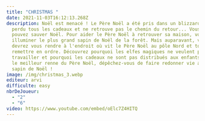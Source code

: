 ```yaml
---
title: "CHRISTMAS "
date: 2021-11-03T16:12:13.268Z
description: Noël est menacé ! Le Père Noël a été pris dans un blizzard ; il a
  perdu tous les cadeaux et ne retrouve pas le chemin du retour... Vous seul
  pouvez sauver Noël. Pour aider le Père Noël à retrouver sa maison, vous devez
  illuminer le plus grand sapin de Noël de la forêt. Mais auparavant, vous
  devrez vous rendre à l'endroit où vit le Père Noël au pôle Nord et tout
  remettre en ordre. Découvrez pourquoi les elfes magiques ne veulent pas
  travailler et pourquoi les cadeaux ne sont pas distribués aux enfants. Et avec
  le meilleur renne du Père Noël, dépêchez-vous de faire redonner vie au premier
  sapin de Noël !
image: /img/christmas_3.webp
editeur: arvi
difficulte: easy
nbrDeJoueur:
  - "2"
  - "6"
video: https://www.youtube.com/embed/oElc7Z4HITQ
---
```

